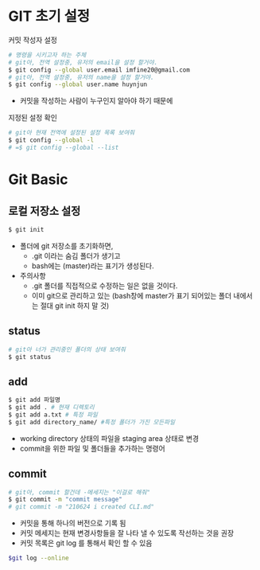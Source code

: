 # GIT 초기 설정

커밋 작성자 설정

```bash
# 명령을 시키고자 하는 주체
# git아, 전역 설정중, 유저의 email을 설정 할거야.
$ git config --global user.email imfine20@gmail.com
# git아, 전역 설정중, 유저의 name을 설정 할거야.
$ git config --global user.name huynjun
```

- 커밋을 작성하는 사람이 누구인지 알아야 하기 때문에



지정된 설정 확인

```bash
# git아 현재 전역에 설정된 설정 목록 보여줘
$ git config --global -l
# =$ git config --global --list 
```



# Git Basic

## 로컬 저장소 설정

```bash
$ git init
```

- 폴더에 git 저장소를 초기화하면,
  - .git 이라는 숨김 폴더가 생기고
  - bash에는 (master)라는 표기가 생성된다.
- 주의사항
  - .git 폴더를 직접적으로 수정하는 일은 없을 것이다.
  - 이미 git으로 관리하고 있는 (bash창에 master가 표기 되어있는 폴더 내에서는 절대 git init 하지 말 것)



## status

```bash
# git아 너가 관리중인 폴더의 상태 보여줘
$ git status
```





## add

```bash
$ git add 파일명
$ git add . # 현재 디렉토리
$ git add a.txt # 특정 파일
$ git add directory_name/ #특정 폴더가 가진 모든파일
```

- working directory 상태의 파일을 staging area 상태로 변경
- commit을 위한 파일 및 폴더들을 추가하는 명령어



## commit

``` bash
# git아, commit 할건데 -메세지는 "이걸로 해줘"
$ git commit -m "commit message"
# git commit -m "210624 i created CLI.md"
```

- 커밋을 통해 하나의 버전으로 기록 됨
- 커밋 메세지는 현재 변경사항들을 잘 나타 낼 수 있도록 작선하는 것을 권장
- 커밋 목록은 git log 를 통해서 확인 할 수 있음

```bash
$git log --online
```

